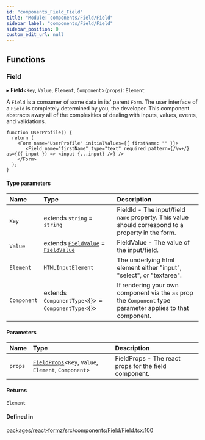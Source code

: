 ```yaml
---
id: "components_Field_Field"
title: "Module: components/Field/Field"
sidebar_label: "components/Field/Field"
sidebar_position: 0
custom_edit_url: null
---
```


## Functions

### Field

▸ **Field**<`Key`, `Value`, `Element`, `Component`\>(`props`): `Element`

A `Field` is a consumer of some data in its' parent `Form`. The user interface of a `Field`
is completely determined by you, the developer. This component abstracts away all of the
complexities of dealing with inputs, values, events, and validations.

```tsx
function UserProfile() {
  return (
    <Form name="UserProfile" initialValues={{ firstName: "" }}>
       <Field name="firstName" type="text" required pattern={/\w+/} as={({ input }) => <input {...input} />} />
    </Form>
  );
}
```

#### Type parameters

| Name | Type | Description |
| :------ | :------ | :------ |
| `Key` | extends `string` = `string` | FieldId - The input/field `name` property. This value should correspond to a property in the form. |
| `Value` | extends [`FieldValue`](types_field.md#fieldvalue) = [`FieldValue`](types_field.md#fieldvalue) | FieldValue - The value of the input/field. |
| `Element` | `HTMLInputElement` | The underlying html element either "input", "select", or "textarea". |
| `Component` | extends `ComponentType`<{}\> = `ComponentType`<{}\> | If rendering your own component via the `as` prop the `Component` type parameter applies to that component. |

#### Parameters

| Name | Type | Description |
| :------ | :------ | :------ |
| `props` | [`FieldProps`](components_Field_Field_types.md#fieldprops)<`Key`, `Value`, `Element`, `Component`\> | FieldProps - The react props for the field component. |

#### Returns

`Element`

#### Defined in

[packages/react-formz/src/components/Field/Field.tsx:100](https://github.com/ZerryStack/react-formz/blob/1ba1704/packages/react-formz/src/components/Field/Field.tsx#L100)
